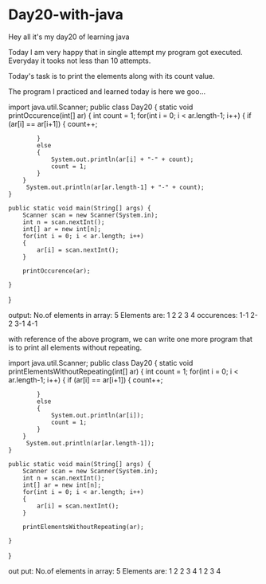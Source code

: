 
# Day20-with-java

Hey all it's my day20 of learning java

Today I am very happy that in single attempt my program got executed. Everyday it tooks not less than 10 attempts. 

Today's task is to print the elements along with its count value.

The program I practiced and learned today is here we goo...

import java.util.Scanner;
public class Day20 {
    static void  printOccurence(int[] ar) 
    {
        int count = 1;
        for(int i = 0; i < ar.length-1; i++)
        {
            if (ar[i] == ar[i+1])
            {
                count++;
                
            }
            else 
            {
                System.out.println(ar[i] + "-" + count);
                count = 1;
            }
        }
         System.out.println(ar[ar.length-1] + "-" + count);
    }

    public static void main(String[] args) {
        Scanner scan = new Scanner(System.in);
        int n = scan.nextInt();
        int[] ar = new int[n];
        for(int i = 0; i < ar.length; i++) 
        {
            ar[i] = scan.nextInt();
        }
        
        printOccurence(ar);
        
    }
}

output:
No.of elements in array: 5
Elements are: 1 2 2 3 4
occurences:
1-1
2-2
3-1
4-1

with reference of the above program, we can write one more program that is to print all elements without repeating.

import java.util.Scanner;
public class Day20 {
    static void  printElementsWithoutRepeating(int[] ar) 
    {
        int count = 1;
        for(int i = 0; i < ar.length-1; i++)
        {
            if (ar[i] == ar[i+1])
            {
                count++;
                
            }
            else 
            {
                System.out.println(ar[i]);
                count = 1;
            }
        }
         System.out.println(ar[ar.length-1]);
    }

    public static void main(String[] args) {
        Scanner scan = new Scanner(System.in);
        int n = scan.nextInt();
        int[] ar = new int[n];
        for(int i = 0; i < ar.length; i++) 
        {
            ar[i] = scan.nextInt();
        }
        
        printElementsWithoutRepeating(ar);
        
    }
}

out put:
No.of elements in array: 5
Elements are: 1 2 2 3 4
1
2
3
4




